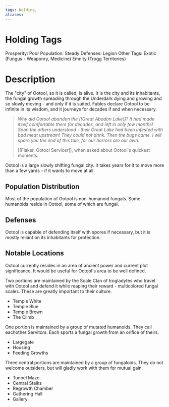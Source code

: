 ```yaml
---
tags: holding,
aliases:
---
```


# Holding Tags
Prosperity: Poor
Population: Steady
Defenses: Legion
Other Tags: Exotic (Fungus - Weaponry, Medicine) Emnity (Trogg Territories)

# Description
The "city" of Ootool, so it is called, is alive. It is the city and its inhabitants, the fungal growth spreading through the Underdark dying and growing and so slowly moving - and only if it is suited. Fables declare Ootool to be infinite in its wisdom, and it journeys for decades if and when necessary.

> *Why did Ootool abandon the [[Great Abadon Lake]]? It had made itself comfortable there for decades, and left in only few months! Soon the others understood - their Great Lake had been infested with bad meat upstream! They could not drink. Then the bugs came. I will spare you the end of this tale, for our horrors are our own.*
> 
> [[Flaker, Ootool Servicer]], when asked about Ootool's quickest moments.

Ootool is a large slowly shifting fungal city. It takes years for it to move more than a few yards - if it wants to move at all.

## Population Distribution
Most of the population of Ootool is non-humanoid fungals. Some humanoids reside in Ootool, some of which are fungal.

## Defenses
Ootool is capable of defending itself with spores if necessary, but it is mostly reliant on its inhabitants for protection.

## Notable Locations
Ootool currently resides in an area of ancient power and current plot significance. It would be useful for Ootool's area to be well defined.

Two portions are maintained by the Scale Clan of trogladytes who travel with Ootool and defend it while reaping their reward - multicolored fungal scales. These are greatly important to their culture.

- Temple White
- Temple Blue
- Temple Brown
- The Climb

One portion is maintained by a group of mutated humanoids. They call eachother Servitors. Each sports a fungal growth from an orifice of theirs.

- Largegate
- Housing
- Feeding Growths

Three central portions are maintained by a group of fungaloids. They do not welcome outsiders, but will gladly work with them for mutual gain.

- Tunnel Maze
- Central Stalks
- Regrowth Chamber
- Gathering Hall
- Gallery


